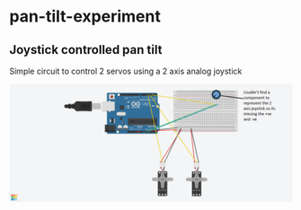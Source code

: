 # pan-tilt-experiment

## Joystick controlled pan tilt

Simple circuit to control 2 servos using a 2 axis analog joystick

<img src="joystick/Layout.png"
     alt="Joystick controlled pan tilt layout" />
